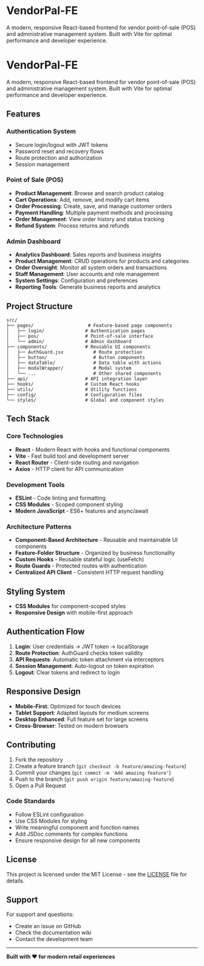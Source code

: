 # VendorPal-FE

A modern, responsive React-based frontend for vendor point-of-sale (POS) and administrative management system. Built with Vite for optimal performance and developer experience.

# VendorPal-FE

A modern, responsive React-based frontend for vendor point-of-sale (POS) and administrative management system. Built with Vite for optimal performance and developer experience.

## Features

### Authentication System
- Secure login/logout with JWT tokens
- Password reset and recovery flows
- Route protection and authorization
- Session management

### Point of Sale (POS)
- **Product Management**: Browse and search product catalog
- **Cart Operations**: Add, remove, and modify cart items
- **Order Processing**: Create, save, and manage customer orders
- **Payment Handling**: Multiple payment methods and processing
- **Order Management**: View order history and status tracking
- **Refund System**: Process returns and refunds

### Admin Dashboard
- **Analytics Dashboard**: Sales reports and business insights
- **Product Management**: CRUD operations for products and categories
- **Order Oversight**: Monitor all system orders and transactions
- **Staff Management**: User accounts and role management
- **System Settings**: Configuration and preferences
- **Reporting Tools**: Generate business reports and analytics

## Project Structure

```
src/
├── pages/                    # Feature-based page components
│   ├── login/               # Authentication pages
│   ├── pos/                 # Point-of-sale interface
│   └── admin/               # Admin dashboard
├── components/              # Reusable UI components
│   ├── AuthGuard.jsx           # Route protection
│   ├── button/                 # Button components
│   ├── dataTable/              # Data table with actions
│   ├── modalWrapper/           # Modal system
│   └── ...                     # Other shared components
├── api/                     # API integration layer
├── hooks/                   # Custom React hooks
├── utils/                   # Utility functions
├── config/                  # Configuration files
└── styles/                  # Global and component styles
```

## Tech Stack

### Core Technologies
- **React** - Modern React with hooks and functional components
- **Vite** - Fast build tool and development server
- **React Router** - Client-side routing and navigation
- **Axios** - HTTP client for API communication

### Development Tools
- **ESLint** - Code linting and formatting
- **CSS Modules** - Scoped component styling
- **Modern JavaScript** - ES6+ features and async/await

### Architecture Patterns
- **Component-Based Architecture** - Reusable and maintainable UI components
- **Feature-Folder Structure** - Organized by business functionality
- **Custom Hooks** - Reusable stateful logic (useFetch)
- **Route Guards** - Protected routes with authentication
- **Centralized API Client** - Consistent HTTP request handling

## Styling System

- **CSS Modules** for component-scoped styles
- **Responsive Design** with mobile-first approach

## Authentication Flow

1. **Login**: User credentials → JWT token → localStorage
2. **Route Protection**: AuthGuard checks token validity
3. **API Requests**: Automatic token attachment via interceptors
4. **Session Management**: Auto-logout on token expiration
5. **Logout**: Clear tokens and redirect to login

## Responsive Design

- **Mobile-First**: Optimized for touch devices
- **Tablet Support**: Adapted layouts for medium screens
- **Desktop Enhanced**: Full feature set for large screens
- **Cross-Browser**: Tested on modern browsers

## Contributing

1. Fork the repository
2. Create a feature branch (`git checkout -b feature/amazing-feature`)
3. Commit your changes (`git commit -m 'Add amazing feature'`)
4. Push to the branch (`git push origin feature/amazing-feature`)
5. Open a Pull Request

### Code Standards
- Follow ESLint configuration
- Use CSS Modules for styling
- Write meaningful component and function names
- Add JSDoc comments for complex functions
- Ensure responsive design for all new components

## License

This project is licensed under the MIT License - see the [LICENSE](LICENSE) file for details.

## Support

For support and questions:
- Create an issue on GitHub
- Check the documentation wiki
- Contact the development team

---

**Built with ❤️ for modern retail experiences**